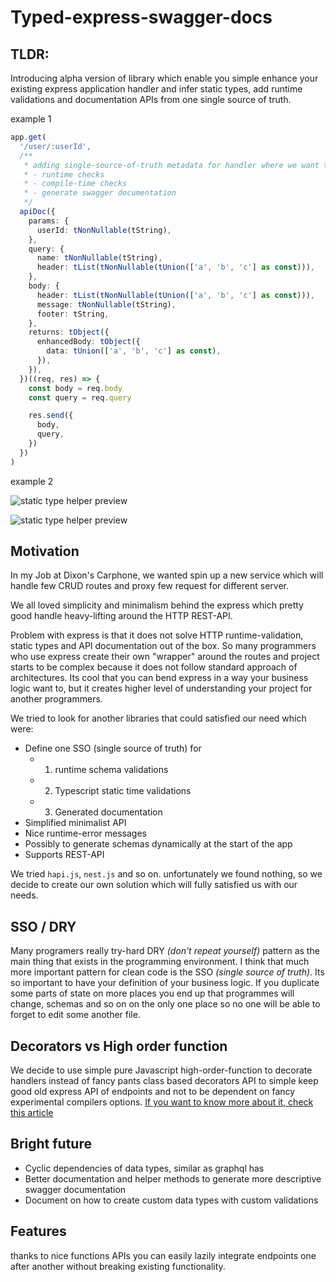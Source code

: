 # Typed-express-swagger-docs

## TLDR:

Introducing alpha version of library which enable you simple enhance your existing express application handler
and infer static types, add runtime validations and documentation APIs from one single source of truth.

example 1

```typescript
app.get(
  '/user/:userId',
  /**
   * adding single-source-of-truth metadata for handler where we want to have
   * - runtime checks
   * - compile-time checks
   * - generate swagger documentation
   */
  apiDoc({
    params: {
      userId: tNonNullable(tString),
    },
    query: {
      name: tNonNullable(tString),
      header: tList(tNonNullable(tUnion(['a', 'b', 'c'] as const))),
    },
    body: {
      header: tList(tNonNullable(tUnion(['a', 'b', 'c'] as const))),
      message: tNonNullable(tString),
      footer: tString,
    },
    returns: tObject({
      enhancedBody: tObject({
        data: tUnion(['a', 'b', 'c'] as const),
      }),
    }),
  })((req, res) => {
    const body = req.body
    const query = req.query

    res.send({
      body,
      query,
    })
  })
)
```

example 2

![static type helper preview](https://github.com/Svehla/swagger-typed-express-docs/blob/main/docs/preview-2.png?raw=true)

![static type helper preview](https://github.com/Svehla/swagger-typed-express-docs/blob/main/docs/preview-3.png?raw=true)

## Motivation

In my Job at Dixon's Carphone, we wanted spin up a new service which will handle few CRUD routes and proxy few request for different server.

We all loved simplicity and minimalism behind the express which pretty good handle heavy-lifting around the HTTP REST-API.

Problem with express is that it does not solve HTTP runtime-validation, static types and API documentation out of the box. So many programmers who use express create their own "wrapper" around the routes and project starts to be complex because it does not follow standard approach of architectures. Its cool that you can bend express in a way your business logic want to, but it creates higher level of understanding your
project for another programmers.

We tried to look for another libraries that could satisfied our need which were:

- Define one SSO (single source of truth) for
  - 1. runtime schema validations
  - 2. Typescript static time validations
  - 3. Generated documentation
- Simplified minimalist API
- Nice runtime-error messages
- Possibly to generate schemas dynamically at the start of the app
- Supports REST-API

We tried `hapi.js`, `nest.js` and so on. unfortunately we found nothing, so we decide to create
our own solution which will fully satisfied us with our needs.

## SSO / DRY

Many programers really try-hard DRY _(don't repeat yourself)_ pattern as the main thing that exists in the programming environment. I think that much more important pattern for clean code is the SSO _(single source of truth)_. Its so important to have your definition of your business logic. If you duplicate some parts of state on more places you end up that programmes will change, schemas and so on on the only one place so no one will be able to forget to edit some another file.

## Decorators vs High order function

We decide to use simple pure Javascript high-order-function to decorate handlers instead of fancy pants class based decorators API to simple keep good old express API of endpoints and not to be dependent on fancy experimental compilers options.
[If you want to know more about it, check this article](https://dev.to/svehla/why-reflect-metadata-suc-s-5fal)

## Bright future

- Cyclic dependencies of data types, similar as graphql has
- Better documentation and helper methods to generate more descriptive swagger documentation
- Document on how to create custom data types with custom validations

## Features

thanks to nice functions APIs you can easily lazily integrate endpoints one after another without breaking existing functionality.

